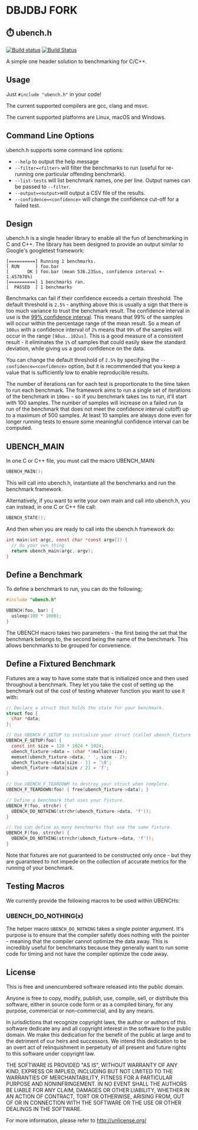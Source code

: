 # DBJDBJ FORK

## ⏱️ ubench.h

[![Build status](https://ci.appveyor.com/api/projects/status/8x6h7ji9wpmh3rdd?svg=true)](https://ci.appveyor.com/project/sheredom/ubench-h)
[![Build Status](https://travis-ci.org/sheredom/ubench.h.svg)](https://travis-ci.org/sheredom/ubench.h)

A simple one header solution to benchmarking for C/C++.

## Usage

Just `#include "ubench.h"` in your code!

The current supported compilers are gcc, clang and msvc.

The current supported platforms are Linux, macOS and Windows.

## Command Line Options

ubench.h supports some command line options:

* `--help` to output the help message
* `--filter=<filter>` will filter the benchmarks to run (useful for re-running
  one particular offending benchmark).
* `--list-tests` will list benchmark names, one per line. Output names can be
  passed to `--filter`.
* `--output=<output>`will output a CSV file of the results.
* `--confidence=<confidence>` will change the confidence cut-off for a failed
  test.

## Design

ubench.h is a single header library to enable all the fun of benchmarking in C
and C++. The library has been designed to provide an output similar to Google's
googletest framework:

```
[==========] Running 1 benchmarks.
[ RUN      ] foo.bar
[       OK ] foo.bar (mean 536.235us, confidence interval +- 1.457878%)
[==========] 1 benchmarks ran.
[  PASSED  ] 1 benchmarks
```

Benchmarks can fail if their confidence exceeds a certain threshold. The
default threshold is `2.5%` - anything above this is usually a sign that there
is too much variance to trust the benchmark result. The confidence interval in
use is the [99% confidence interval](http://sphweb.bumc.bu.edu/otlt/MPH-Modules/BS/BS704_Confidence_Intervals/BS704_Confidence_Intervals_print.html).
This means that 99% of the samples will occur within the percentage range of the
mean result. So a mean of `100us` with a confidence interval of `2%` means that
`99%` of the samples will occur in the range `[98us..102us]`. This is a good
measure of a consistent result - it eliminates the `1%` of samples that could
easily skew the standard deviation, while giving us a good confidence on the
data.

You can change the default threshold of `2.5%` by specifying the
`--confidence=<confidence>` option, but it is recommended that you keep a value
that is sufficiently low to enable reproducible results.

The number of iterations ran for each test is proportionate to the time taken to
run each benchmark. The framework aims to run a single set of iterations of the
benchmark in `100ms` - so if you benchmark takes `1ms` to run, it'll start with
100 samples. The number of samples will increase on a failed run (a run of the
benchmark that does not meet the confidence interval cutoff) up to a maximum of
500 samples. At least 10 samples are always done even for longer running tests
to ensure some meaningful confidence interval can be computed.

## UBENCH_MAIN

In one C or C++ file, you must call the macro UBENCH_MAIN:

```c
UBENCH_MAIN();
```

This will call into ubench.h, instantiate all the benchmarks and run the
benchmark framework.

Alternatively, if you want to write your own main and call into ubench.h, you
can instead, in one C or C++ file call:

```c
UBENCH_STATE();
```

And then when you are ready to call into the ubench.h framework do:

```c
int main(int argc, const char *const argv[]) {
  // do your own thing
  return ubench_main(argc, argv);
}
```

## Define a Benchmark

To define a benchmark to run, you can do the following;

```c
#include "ubench.h"

UBENCH(foo, bar) {
  usleep(100 * 1000);
}
```

The UBENCH macro takes two parameters - the first being the set that the
benchmark belongs to, the second being the name of the benchmark. This allows
benchmarks to be grouped for convenience.

## Define a Fixtured Benchmark

Fixtures are a way to have some state that is initialized once and then used
throughout a benchmark. They let you take the cost of setting up the benchmark
out of the cost of testing whatever function you want to use it with:

```c
// Declare a struct that holds the state for your benchmark.
struct foo {
  char *data;
};

// Use UBENCH_F_SETUP to initialize your struct (called ubench_fixture in here).
UBENCH_F_SETUP(foo) {
  const int size = 128 * 1024 * 1024;
  ubench_fixture->data = (char *)malloc(size);
  memset(ubench_fixture->data, ' ', size - 2);
  ubench_fixture->data[size - 1] = '\0';
  ubench_fixture->data[size / 2] = 'f';
}

// Use UBENCH_F_TEARDOWM to destroy your struct when complete.
UBENCH_F_TEARDOWN(foo) { free(ubench_fixture->data); }

// Define a benchmark that uses your fixture.
UBENCH_F(foo, strchr) {
  UBENCH_DO_NOTHING(strchr(ubench_fixture->data, 'f'));
}

// You can define as many benchmarks that use the same fixture.
UBENCH_F(foo, strrchr) {
  UBENCH_DO_NOTHING(strrchr(ubench_fixture->data, 'f'));
}
```

Note that fixtures are not guaranteed to be constructed only once - but they are
guaranteed to not impede on the collection of accurate metrics for the running
of your benchmark.

## Testing Macros

We currently provide the following macros to be used within UBENCHs:

### UBENCH_DO_NOTHING(x)

The helper macro `UBENCH_DO_NOTHING` takes a single pointer argument. It's
purpose is to ensure that the compiler safetly does nothing with the pointer -
meaning that the compiler cannot optimize the data away. This is incredibly
useful for benchmarks because they generally want to run some code for timing
and not have the compiler optimize the code away.

## License

This is free and unencumbered software released into the public domain.

Anyone is free to copy, modify, publish, use, compile, sell, or
distribute this software, either in source code form or as a compiled
binary, for any purpose, commercial or non-commercial, and by any
means.

In jurisdictions that recognize copyright laws, the author or authors
of this software dedicate any and all copyright interest in the
software to the public domain. We make this dedication for the benefit
of the public at large and to the detriment of our heirs and
successors. We intend this dedication to be an overt act of
relinquishment in perpetuity of all present and future rights to this
software under copyright law.

THE SOFTWARE IS PROVIDED "AS IS", WITHOUT WARRANTY OF ANY KIND,
EXPRESS OR IMPLIED, INCLUDING BUT NOT LIMITED TO THE WARRANTIES OF
MERCHANTABILITY, FITNESS FOR A PARTICULAR PURPOSE AND NONINFRINGEMENT.
IN NO EVENT SHALL THE AUTHORS BE LIABLE FOR ANY CLAIM, DAMAGES OR
OTHER LIABILITY, WHETHER IN AN ACTION OF CONTRACT, TORT OR OTHERWISE,
ARISING FROM, OUT OF OR IN CONNECTION WITH THE SOFTWARE OR THE USE OR
OTHER DEALINGS IN THE SOFTWARE.

For more information, please refer to <http://unlicense.org/>
